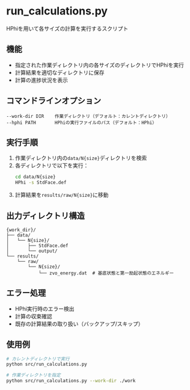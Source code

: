 # run_calculations.py

HPhiを用いて各サイズの計算を実行するスクリプト

## 機能
- 指定された作業ディレクトリ内の各サイズのディレクトリでHPhiを実行
- 計算結果を適切なディレクトリに保存
- 計算の進捗状況を表示

## コマンドラインオプション
```
--work-dir DIR    作業ディレクトリ（デフォルト：カレントディレクトリ）
--hphi PATH       HPhiの実行ファイルのパス（デフォルト：HPhi）
```

## 実行手順
1. 作業ディレクトリ内の`data/N{size}`ディレクトリを検索
2. 各ディレクトリで以下を実行：
   ```bash
   cd data/N{size}
   HPhi -s StdFace.def
   ```
3. 計算結果を`results/raw/N{size}`に移動

## 出力ディレクトリ構造
```
{work_dir}/
├── data/
│   └── N{size}/
│       ├── StdFace.def
│       └── output/
└── results/
    └── raw/
        └── N{size}/
            └── zvo_energy.dat  # 基底状態と第一励起状態のエネルギー
```

## エラー処理
- HPhi実行時のエラー検出
- 計算の収束確認
- 既存の計算結果の取り扱い（バックアップ/スキップ）

## 使用例
```bash
# カレントディレクトリで実行
python src/run_calculations.py

# 作業ディレクトリを指定
python src/run_calculations.py --work-dir ./work
``` 